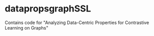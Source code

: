 # datapropsgraphSSL
Contains code for "Analyzing Data-Centric Properties for Contrastive Learning on Graphs"
